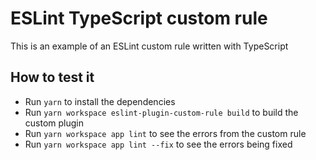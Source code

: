 # ESLint TypeScript custom rule
This is an example of an ESLint custom rule written with TypeScript

## How to test it
- Run `yarn` to install the dependencies
- Run `yarn workspace eslint-plugin-custom-rule build` to build the custom plugin
- Run `yarn workspace app lint` to see the errors from the custom rule
- Run `yarn workspace app lint --fix` to see the errors being fixed
